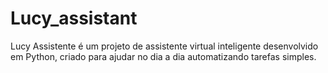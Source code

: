 # Lucy_assistant
Lucy Assistente é um projeto de assistente virtual inteligente desenvolvido em Python, criado para ajudar no dia a dia automatizando tarefas simples.
